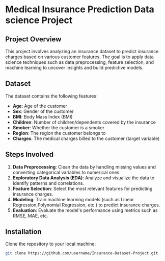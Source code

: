 # Medical Insurance Prediction Data science Project

## Project Overview
This project involves analyzing an insurance dataset to predict insurance charges based on various customer features. The goal is to apply data science techniques such as data preprocessing, feature selection, and machine learning to uncover insights and build predictive models.

## Dataset
The dataset contains the following features:
- **Age**: Age of the customer
- **Sex**: Gender of the customer
- **BMI**: Body Mass Index (BMI)
- **Children**: Number of children/dependents covered by the insurance
- **Smoker**: Whether the customer is a smoker
- **Region**: The region the customer belongs to
- **Charges**: The medical charges billed to the customer (target variable)

## Steps Involved
1. **Data Preprocessing**: Clean the data by handling missing values and converting categorical variables to numerical ones.
2. **Exploratory Data Analysis (EDA)**: Analyze and visualize the data to identify patterns and correlations.
3. **Feature Selection**: Select the most relevant features for predicting insurance charges.
4. **Modeling**: Train machine learning models (such as Linear Regression,Polynomial Regression, etc.) to predict insurance charges.
5. **Evaluation**: Evaluate the model's performance using metrics such as RMSE, MAE, etc.

## Installation

Clone the repository to your local machine:
```bash
git clone https://github.com/username/Insurance-Dataset-Project.git

